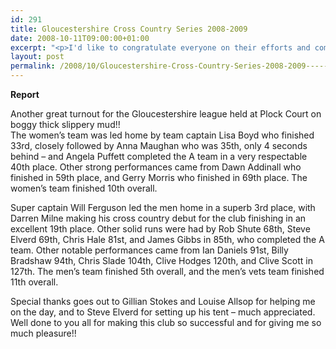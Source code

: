 ```yaml
---
id: 291
title: Gloucestershire Cross Country Series 2008-2009
date: 2008-10-11T09:00:00+01:00
excerpt: "<p>I'd like to congratulate everyone on their efforts and commitment in supporting the Striders. I feel that the bonding and camaraderie within the club is phenomenal. Brendan Ward, Club Chairman Race 1 11 October 2008 Photos Report Results Race 2 15 November 2008 Photos Report Results Race 3 13 December 2008 Photos Report Results Race 4 7 February 2009 Photos Report Results</p>"
layout: post
permalink: /2008/10/Gloucestershire-Cross-Country-Series-2008-2009-------/
---
```

**<a name="report"></a>Report**

Another great turnout for the Gloucestershire league held at Plock Court on boggy thick slippery mud!!  
The women&#8217;s team was led home by team captain Lisa Boyd who finished 33rd, closely followed by Anna Maughan who was 35th, only 4 seconds behind &#8211; and Angela Puffett completed the A team in a very respectable 40th place. Other strong performances came from Dawn Addinall who finished in 59th place, and Gerry Morris who finished in 69th place. The women&#8217;s team finished 10th overall. 

Super captain Will Ferguson led the men home in a superb 3rd place, with Darren Milne making his cross country debut for the club finishing in an excellent 19th place. Other solid runs were had by Rob Shute 68th, Steve Elverd 69th, Chris Hale 81st, and James Gibbs in 85th, who completed the A team. Other notable performances came from Ian Daniels 91st, Billy Bradshaw 94th, Chris Slade 104th, Clive Hodges 120th, and Clive Scott in 127th. The men&#8217;s team finished 5th overall, and the men&#8217;s vets team finished 11th overall. 

Special thanks goes out to Gillian Stokes and Louise Allsop for helping me on the day, and to Steve Elverd for setting up his tent &#8211; much appreciated. Well done to you all for making this club so successful and for giving me so much pleasure!!